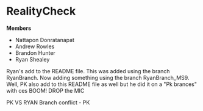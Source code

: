 # RealityCheck

**Members**
* Nattapon Donratanapat
* Andrew Rowles
* Brandon Hunter
* Ryan Shealey

Ryan's add to the README file. This was added using the branch RyanBranch.
Now adding something using the branch RyanBranch_MS9.
Well, PK also add to this README file as well but he did it on a "Pk brances" with ces
BOOM! DROP the MIC

PK VS RYAN Branch conflict - PK
